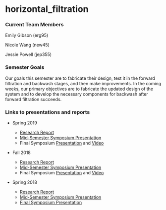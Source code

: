 # horizontal_filtration


### Current Team Members
Emily Gibson (erg95) 

Nicole Wang (new45)  

Jessie Powell (jep355)

### Semester Goals
Our goals this semester are to fabricate their design, test it in the forward filtration and backwash stages, and then make improvements. In the coming weeks, our primary objectives are to fabricate the updated design of the system and to develop the necessary components for backwash after forward filtration succeeds. 

### Links to presentations and reports
* Spring 2019
  - [Research Report](https://github.com/AguaClara/horizontal_filtration/blob/master/Spring%202019/Horizontal%20Filtration%20Spring%202019%20Final%20Report.md)
  - [Mid-Semester Symposium Presentation](https://docs.google.com/presentation/d/1sdHRN-ZkQkSQeXGqwsCPbEfrJIE5cXcQYc1OS7yDFkk/edit?usp=sharing)
  - Final Symposium [Presentation](https://docs.google.com/presentation/d/1aELP30ksfuitrkcnib4EKDXnb8M7z89KxpDpxh3TDWE/edit?usp=sharing) and [Video](https://www.youtube.com/watch?v=Kf7ykYeq88E&list=PLhsGtpY8ipdZL4lExJA8KC0zCkaxwfs8R&index=8&t=0s)
  
* Fall 2018
  - [Research Report](https://github.com/AguaClara/horizontal_filtration/blob/master/Fall%202018/Horizontal%20Filtration%20Fall%202018%20Report.md)
  - [Mid-Semester Symposium Presentation](https://docs.google.com/presentation/d/12yesyrP_5IDZWejirByLMimyaw-3ro5obZpGVAeiFIE/edit?usp=sharing)
  - Final Symposium [Presentation](https://docs.google.com/presentation/d/1fquDxX5Vjfe1rFg3cYusyciS2Khxdq2MAdSK1LYBsPs/edit?usp=sharing) and [Video](https://www.youtube.com/watch?v=hMrmvys_W2w&list=PLhsGtpY8ipdZTn2HPI6C2uH44ADmc0Ra6&index=12)

* Spring 2018
  - [Research Report](https://github.com/AguaClara/horizontal_filtration/blob/master/Spring%202018/AguaClara_HorzontalFiltration_Report.md)
  - [Mid-Semester Symposium Presentation](https://docs.google.com/presentation/d/1B9jeUxj_URgCusryeDDZGmVc9bsAd1W1RHVjx0p9nFQ/edit#slide=id.g34e219705f_0_67)
  - [Final Symposium Presentation](https://docs.google.com/presentation/d/1Qsn9ZRb5EKVNXGPBFjYfc4VulfgdpfBvkzE2R9nUej0/edit?ts=5afdf1f7#slide=id.g37cb3990d4_0_113)
